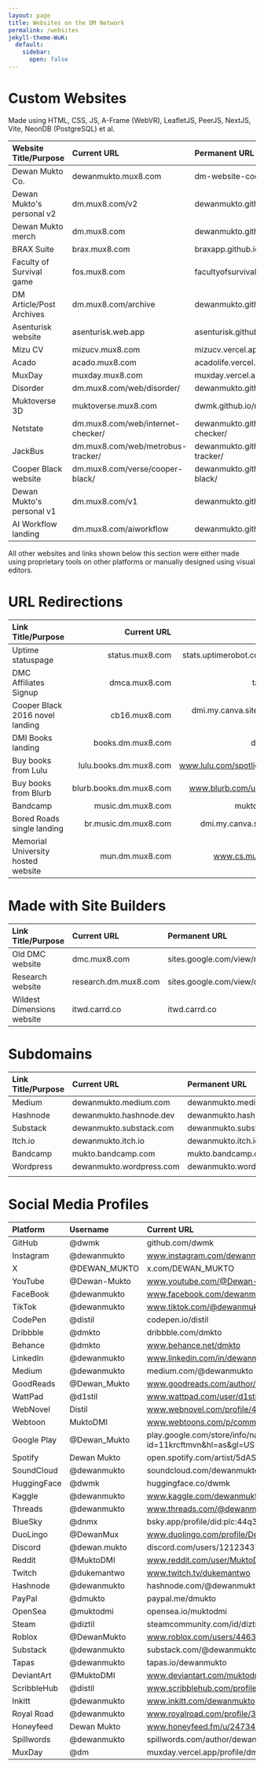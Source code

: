 ```yaml
---
layout: page
title: Websites on the DM Network
permalink: /websites
jekyll-theme-WuK:
  default:
    sidebar:
      open: false
---
```



# Custom Websites

Made using HTML, CSS, JS, A-Frame (WebVR), LeafletJS, PeerJS, NextJS, Vite, NeonDB (PostgreSQL) et al.

|Website Title/Purpose|Current URL|Permanent URL|
|:---|:---|:---|
|Dewan Mukto Co.|dewanmukto.mux8.com|dm-website-cool.vercel.app|
|Dewan Mukto's personal v2|dm.mux8.com/v2|dewanmukto.github.io/v2|
|Dewan Mukto merch|dm.mux8.com|dewanmukto.github.io|
|BRAX Suite|brax.mux8.com|braxapp.github.io|
|Faculty of Survival game|fos.mux8.com|facultyofsurvival.vercel.app|
|DM Article/Post Archives|dm.mux8.com/archive|dewanmukto.github.io/archive|
|Asenturisk website|asenturisk.web.app|asenturisk.github.io|
|Mizu CV|mizucv.mux8.com|mizucv.vercel.app|
|Acado|acado.mux8.com|acadolife.vercel.app|
|MuxDay|muxday.mux8.com|muxday.vercel.app|
|Disorder|dm.mux8.com/web/disorder/|dewanmukto.github.io/web/disorder|
|Muktoverse 3D|muktoverse.mux8.com|dwmk.github.io/muktoverse3d/|
|Netstate|dm.mux8.com/web/internet-checker/|dewanmukto.github.io/web/internet-checker/|
|JackBus|dm.mux8.com/web/metrobus-tracker/|dewanmukto.github.io/web/metrobus-tracker/|
|Cooper Black website|dm.mux8.com/verse/cooper-black/|dewanmukto.github.io/verse/cooper-black/|
|Dewan Mukto's personal v1|dm.mux8.com/v1|dewanmukto.github.io/v1|
|AI Workflow landing|dm.mux8.com/aiworkflow|dewanmukto.github.io/aiworkflow|

All other websites and links shown below this section were either made using proprietary tools on other platforms or manually designed using visual editors.

# URL Redirections

|Link Title/Purpose|Current URL|Redirection URL|
|:---|---:|---:|
|Uptime statuspage|status.mux8.com|stats.uptimerobot.com/sWfoV5sCXq|
|DMC Affiliates Signup|dmca.mux8.com|tally.so/r/mYLY5v|
|Cooper Black 2016 novel landing|cb16.mux8.com|dmi.my.canva.site/cooper-black-2016|
|DMI Books landing|books.dm.mux8.com|dmi.my.canva.site|
|Buy books from Lulu|lulu.books.dm.mux8.com|www.lulu.com/spotlight/dewanmukto|
|Buy books from Blurb|blurb.books.dm.mux8.com|www.blurb.com/user/dewanmukto|
|Bandcamp|music.dm.mux8.com|mukto.bandcamp.com|
|Bored Roads single landing|br.music.dm.mux8.com|dmi.my.canva.site/bored-roads|
|Memorial University hosted website|mun.dm.mux8.com|www.cs.mun.ca/~dmimukto|

# Made with Site Builders

|Link Title/Purpose|Current URL|Permanent URL|
|:---|:---|:---|
|Old DMC website|dmc.mux8.com|sites.google.com/view/mukto-net|
|Research website|research.dm.mux8.com|sites.google.com/view/dewanmukto/home|
|Wildest Dimensions website|itwd.carrd.co|itwd.carrd.co|


# Subdomains

|Link Title/Purpose|Current URL|Permanent URL|
|:---|:---|:---|
|Medium|dewanmukto.medium.com|dewanmukto.medium.com|
|Hashnode|dewanmukto.hashnode.dev|dewanmukto.hashnode.dev|
|Substack|dewanmukto.substack.com|dewanmukto.substack.com|
|Itch.io|dewanmukto.itch.io|dewanmukto.itch.io|
|Bandcamp|mukto.bandcamp.com|mukto.bandcamp.com|
|Wordpress|dewanmukto.wordpress.com|dewanmukto.wordpress.com|
|||

# Social Media Profiles

|Platform|Username|Current URL|
|:---|:---|:---|
|GitHub|@dwmk|github.com/dwmk|
|Instagram|@dewanmukto|www.instagram.com/dewanmukto|
|X|@DEWAN_MUKTO|x.com/DEWAN_MUKTO|
|YouTube|@Dewan-Mukto|www.youtube.com/@Dewan-Mukto|
|FaceBook|@dewanmukto|www.facebook.com/dewanmukto|
|TikTok|@dewanmukto|www.tiktok.com/@dewanmukto|
|CodePen|@distil|codepen.io/distil|
|Dribbble|@dmkto|dribbble.com/dmkto|
|Behance|@dmkto|www.behance.net/dmkto|
|LinkedIn|@dewanmukto|www.linkedin.com/in/dewanmukto/|
|Medium|@dewanmukto|medium.com/@dewanmukto|
|GoodReads|@Dewan_Mukto|www.goodreads.com/author/show/45565659.Dewan_Mukto|
|WattPad|@d1stil|www.wattpad.com/user/d1stil|
|WebNovel|Distil|www.webnovel.com/profile/4322246237|
|Webtoon|MuktoDMI|www.webtoons.com/p/community/en/u/b6mkv|
|Google Play|@Dewan_Mukto|play.google.com/store/info/name/Dewan_Mukto?id=11krcftmvn&hl=as&gl=US|
|Spotify|Dewan Mukto|open.spotify.com/artist/5dASeJomHYQXfo9ij70zjQ|
|SoundCloud|@dewanmukto|soundcloud.com/dewanmukto|
|HuggingFace|@dwmk|huggingface.co/dwmk|
|Kaggle|@dewanmukto|www.kaggle.com/dewanmukto|
|Threads|@dewanmukto|www.threads.com/@dewanmukto|
|BlueSky|@dnmx|bsky.app/profile/did:plc:44q3btlbakdjvkv4kbvfczub|
|DuoLingo|@DewanMux|www.duolingo.com/profile/DewanMux|
|Discord|@dewan.mukto|discord.com/users/1212343753235243021|
|Reddit|@MuktoDMI|www.reddit.com/user/MuktoDMI|
|Twitch|@dukemantwo|www.twitch.tv/dukemantwo|
|Hashnode|@dewanmukto|hashnode.com/@dewanmukto|
|PayPal|@dmukto|paypal.me/dmukto|
|OpenSea|@muktodmi|opensea.io/muktodmi|
|Steam|@diztil|steamcommunity.com/id/diztil|
|Roblox|@DewanMukto|www.roblox.com/users/4463653477/profile|
|Substack|@dewanmukto|substack.com/@dewanmukto|
|Tapas|@dewanmukto|tapas.io/dewanmukto|
|DeviantArt|@MuktoDMI|www.deviantart.com/muktodmi|
|ScribbleHub|@distil|www.scribblehub.com/profile/148729/distil/|
|Inkitt|@dewanmukto|www.inkitt.com/dewanmukto|
|Royal Road|@dewanmukto|www.royalroad.com/profile/306406|
|Honeyfeed|Dewan Mukto|www.honeyfeed.fm/u/24734/novels|
|Spillwords|@dewanmukto|spillwords.com/author/dewanmukto/|
|MuxDay|@dm|muxday.vercel.app/profile/dm|
